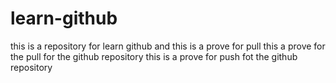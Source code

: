 # learn-github
this is a repository for learn github and this is a prove for pull
this a prove for the pull for the github repository
this is a prove for push fot the github repository

